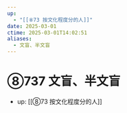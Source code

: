 ```yaml
---
up:
  - "[[⑧73 按文化程度分的人]]"
date: 2025-03-01
ctime: 2025-03-01T14:02:51
aliases:
  - 文盲、半文盲
---
```


# ⑧737 文盲、半文盲

- up: [[⑧73 按文化程度分的人]]
